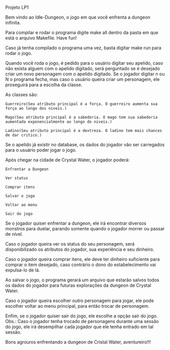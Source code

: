 Projeto LP1

Bem vindo ao Idle-Dungeon, o jogo em que você enfrenta a dungeon infinita.

Para compilar e rodar o programa digite make all dentro da pasta em que está o arquivo Makefile. Have fun!

Caso já tenha compilado o programa uma vez, basta digitar make run para rodar o jogo.

Quando você roda o jogo, é pedido para o usuário digitar seu apelido, caso não exista alguem com o apelido digitado,
será perguntado se é desejado criar um novo personagem com o apelido digitado. Se o jogador digitar n ou N o programa
fecha, mas caso o usuário queira criar um personagem, ele proseguirá para a escolha da classe.

As classes são:

	Guerreiro(Seu atributo principal é a força. O guerreiro aumenta sua força ao longo dos niveis.)

	Mago(Seu atributo principal é a sabedoria. O mago tem sua sabedoria aumentada exponencialmente ao longo do niveis.)

	Ladino(Seu atributo principal é a dextreza. O ladino tem mais chances de dar critico.)

Se o apelido já existir no database, os dados do jogador vão ser carregados para o usuário poder jogar o jogo.

Após chegar na cidade de Crystal Water, o jogador poderá:

	Enfrentar a Dungeon

	Ver status

	Comprar itens

	Salvar o jogo

	Voltar ao menu

	Sair do jogo

Se o jogador quiser enfrentar a dungeon, ele irá encontrar diversos monstros para duelar, parando somente quando o 
jogador morrer ou passar de nível.

Caso o jogador queira ver os status do seu personagem, será disponibilizado os atributos do jogador, sua experiência
e seu dinheiro.

Caso o jogador queira comprar itens, ele deve ter dinheiro suficiente para comprar o item desejado, caso contrário
o dono do estabelecimento vai expulsa-lo de lá.

Ao salvar o jogo, o programa gerará um arquivo que estarão salvos todos os dados do jogador para futuras explorações
da dungeon de Crystal Water.

Caso o jogador queira escolher outro personagem para jogar, ele pode escolher voltar ao menu principal, para então trocar
de personagem.

Enfim, se o jogador quiser sair do jogo, ele escolhe a opção sair do jogo.
Obs.: Caso o jogador tenha trocado de personagens durante uma sessão do jogo, ele irá desempilhar cada jogador que ele tenha
	entrado em tal sessão.

Bons agrouros enfrentando a dungeon de Cristal Water, aventureiro!!!